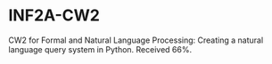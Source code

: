 # INF2A-CW2
CW2 for Formal and Natural Language Processing: Creating a natural language query system in Python. Received 66%.
